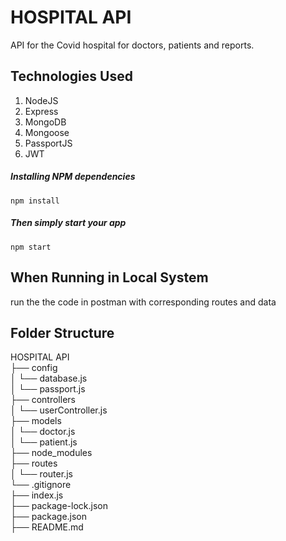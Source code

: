 # HOSPITAL API
API for the Covid hospital for doctors, patients and reports.


## Technologies Used
1.  NodeJS
2.  Express
3.  MongoDB
4.  Mongoose
5.  PassportJS
6.  JWT


##### Installing NPM dependencies

`npm install`

##### Then simply start your app

`npm start`

## When Running in Local System
 run the the code in postman with corresponding routes and data


## Folder Structure

HOSPITAL API <br>
├── config <br>
│     └── database.js <br>
│     └── passport.js <br>
├── controllers <br>
│     └── userController.js <br>
├── models <br>
│     └── doctor.js <br>
│     └── patient.js <br>
├── node_modules <br>
├── routes <br>
│     └── router.js <br>
└── .gitignore <br>
├── index.js <br>
├── package-lock.json <br>
├── package.json <br>
├── README.md <br>
